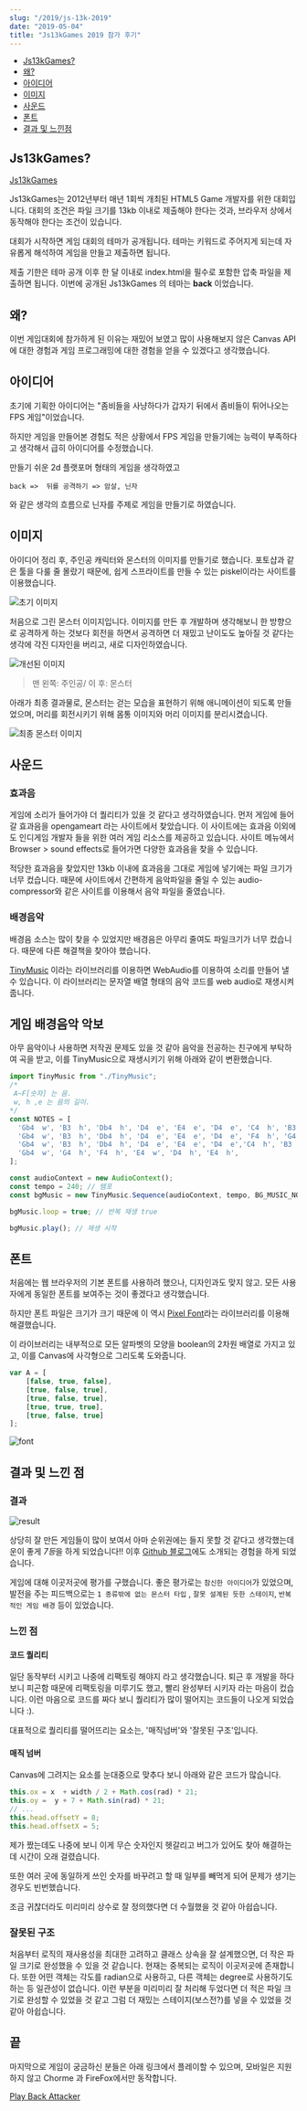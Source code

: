 ```yaml
---
slug: "/2019/js-13k-2019"
date: "2019-05-04"
title: "Js13kGames 2019 참가 후기"
---
```


* [Js13kGames?](#Js13kGames)
* [왜?](#왜)
* [아이디어](#아이디어)
* [이미지](#이미지)
* [사운드](#사운드)
* [폰트](#폰트)
* [결과 및 느낀점](#결과-및-느낀-점)

## Js13kGames? 
 
[Js13kGames](http://js13kgames.com/)

Js13kGames는 2012년부터 매년 1회씩 개최된 HTML5 Game 개발자를 위한 대회입니다.
대회의 조건은 파일 크기를 13kb 이내로 제출해야 한다는 것과, 브라우저 상에서 동작해야 한다는 조건이 있습니다.

대회가 시작하면 게임 대회의 테마가 공개됩니다.
테마는 키워드로 주어지게 되는데 자유롭게 해석하여 게임을 만들고 제출하면 됩니다.

제출 기한은 테마 공개 이후 한 달 이내로 index.html을 필수로 포함한 압축 파일을 제출하면 됩니다. 이번에 공개된 Js13kGames 의 테마는 **back** 이었습니다.

## 왜?

이번 게임대회에 참가하게 된 이유는 재밌어 보였고 많이 사용해보지 않은 Canvas API에 대한 경험과 게임 프로그래밍에 대한 경험을 얻을 수 있겠다고 생각했습니다.

## 아이디어

초기에 기획한 아이디어는 "좀비들을 사냥하다가 갑자기 뒤에서 좀비들이 튀어나오는 FPS 게임"이었습니다.

하지만 게임을 만들어본 경험도 적은 상황에서 FPS 게임을 만들기에는 능력이 부족하다고 생각해서 급히 아이디어를 수정했습니다.

만들기 쉬운 2d 플랫포머 형태의 게임을 생각하였고

```
back =>  뒤를 공격하기 => 암살, 닌자
```

와 같은 생각의 흐름으로 닌자를 주제로 게임을 만들기로 하였습니다.

## 이미지

아이디어 정리 후, 주인공 캐릭터와 몬스터의 이미지를 만들기로 했습니다. 포토샵과 같은 툴을 다룰 줄 몰랐기 때문에, 쉽게 스프라이트를 만들 수 있는 piskel이라는 사이트를 이용했습니다.

![초기 이미지](./assets/js13k2019/enemy-before.png)

처음으로 그린 몬스터 이미지입니다. 이미지를 만든 후 개발하며 생각해보니 한 방향으로 공격하게 하는 것보다 회전을 하면서 공격하면 더 재밌고 난이도도 높아질 것 같다는 생각에 각진 디자인을 버리고, 새로 디자인하였습니다.


![개선된 이미지](./assets/js13k2019/character-after.png)

> 맨 왼쪽: 주인공/ 이 후: 몬스터

아래가 최종 결과물로, 몬스터는 걷는 모습을 표현하기 위해 애니메이션이 되도록 만들었으며, 머리를 회전시키기 위해 몸통 이미지와 머리 이미지를 분리시켰습니다.


![최종 몬스터 이미지](./assets/js13k2019/enemy-after.png)

## 사운드

### 효과음

게임에 소리가 들어가야 더 퀄리티가 있을 것 같다고 생각하였습니다. 먼저 게임에 들어갈 효과음을 opengameart 라는 사이트에서 찾았습니다. 이 사이트에는 효과음 이외에도 인디게임 개발자 들을 위한 여러 게임 리소스를 제공하고 있습니다. 사이트 메뉴에서 Browser > sound effects로 들어가면 다양한 효과음을 찾을 수 있습니다.

적당한 효과음을 찾았지만 13kb 이내에 효과음을 그대로 게임에 넣기에는 파일 크기가 너무 컸습니다. 때문에 사이트에서 간편하게 음악파일을  줄일 수 있는 audio-compressor와 같은 사이트를 이용해서 음악 파일을 줄였습니다.

### 배경음악

배경음 소스는 많이 찾을 수 있었지만 배경음은 아무리 줄여도 파일크기가 너무 컸습니다. 때문에 다른 해결책을 찾아야 했습니다.

[TinyMusic](https://github.com/kevincennis/TinyMusic) 이라는 라이브러리를 이용하면 WebAudio를 이용하여 소리를 만들어 낼 수 있습니다. 이 라이브러리는 문자열 배열 형태의 음악 코드를 web audio로 재생시켜 줍니다.

## 게임 배경음악 악보

아무 음악이나 사용하면 저작권 문제도 있을 것 같아 음악을 전공하는 친구에게 부탁하여 곡을 받고, 이를 TinyMusic으로 재생시키기 위해 아래와 같이 변환했습니다.

```js
import TinyMusic from "./TinyMusic";
/*
 A~F[숫자] 는 음.
 w, h ,e 는 음의 길이.
*/
const NOTES = [
  'Gb4  w', 'B3  h', 'Db4  h', 'D4  e', 'E4  e', 'D4  e', 'C4  h', 'B3  h',
  'Gb4  w', 'B3  h', 'Db4  h', 'D4  e', 'E4  e', 'D4  e', 'F4  h', 'G4  h',
  'Gb4  w', 'B3  h', 'Db4  h', 'D4  e', 'E4  e', 'D4  e','C4  h', 'B3  h',
  'Gb4  w', 'G4  h', 'F4  h', 'E4  w', 'D4  h', 'E4  h',
];

const audioContext = new AudioContext();
const tempo = 240; // 템포
const bgMusic = new TinyMusic.Sequence(audioContext, tempo, BG_MUSIC_NOTES);

bgMusic.loop = true; // 반복 재생 true

bgMusic.play(); // 재생 시작

```

## 폰트

처음에는 웹 브라우저의 기본 폰트를 사용하려 했으나, 디자인과도 맞지 않고. 모든 사용자에게 동일한 폰트를 보여주는 것이 좋겠다고 생각했습니다.

하지만 폰트 파일은 크기가 크기 때문에 이 역시 [Pixel Font](https://github.com/PaulBGD/PixelFont)라는 라이브러리를 이용해 해결했습니다.

이 라이브러리는 내부적으로 모든 알파벳의 모양을 boolean의 2차원 배열로 가지고 있고, 이를 Canvas에 사각형으로 그리도록 도와줍니다.

```js
var A = [
    [false, true, false],
    [true, false, true],
    [true, false, true],
    [true, true, true],
    [true, false, true]
];
```

![font](./assets/js13k2019/font.png) 

## 결과 및 느낀 점

### 결과

![result](./assets/js13k2019/result.png)

상당히 잘 만든 게임들이 많이 보여서 아마 순위권에는 들지 못할 것 같다고 생각했는데 운이 좋게 *7등*을 하게 되었습니다!! 이후 [Github 블로그](https://github.blog/2019-10-08-js13k-2019-highlights/#7th-back-attacker)에도 소개되는 경험을 하게 되었습니다.

게임에 대해 이곳저곳에 평가를 구했습니다. 좋은 평가로는 `참신한 아이디어`가 있었으며, 발전을 주는 피드백으로는 `1 종류밖에 없는 몬스터 타입` , `잘못 설계된 듯한 스테이지`, `반복적인 게임 배경` 등이 있었습니다.

### 느낀 점

#### 코드 퀄리티

일단 동작부터 시키고 나중에 리팩토링 해야지 라고 생각했습니다. 퇴근 후 개발을 하다 보니 피곤함 때문에 리팩토링을 미루기도 했고, 빨리 완성부터 시키자 라는 마음이 컸습니다. 이런 마음으로 코드를 짜다 보니 퀄리티가 많이 떨어지는 코드들이 나오게 되었습니다 :).

대표적으로 퀄리티를 떨어뜨리는 요소는, '매직넘버'와 '잘못된 구조'입니다.

#### 매직 넘버

Canvas에 그려지는 요소를 눈대중으로 맞추다 보니 아래와 같은 코드가 많습니다.

```js
this.ox = x  + width / 2 + Math.cos(rad) * 21;
this.oy =  y + 7 + Math.sin(rad) * 21;
// ...
this.head.offsetY = 8;
this.head.offsetX = 5;
```

제가 짰는데도 나중에 보니 이게 무슨 숫자인지 헷갈리고 버그가 있어도 찾아 해결하는데 시간이 오래 걸렸습니다.

또한 여러 곳에 동일하게 쓰인 숫자를 바꾸려고 할 때 일부를 빼먹게 되어 문제가 생기는 경우도 빈번했습니다.

조금 귀찮더라도 미리미리 상수로 잘 정의했다면 더 수월했을 것 같아 아쉽습니다. 

### 잘못된 구조

처음부터 로직의 재사용성을 최대한 고려하고 클래스 상속을 잘 설계했으면, 더 작은 파일 크기로 완성했을 수 있을 것 같습니다.
현재는 중복되는 로직이 이곳저곳에 존재합니다. 또한 어떤 객체는 각도를 radian으로 사용하고, 다른 객체는 degree로 사용하기도 하는 등 일관성이 없습니다.
이런 부분을 미리미리 잘 처리해 두었다면 더 적은 파일 크기로 완성할 수 있었을 것 같고  그럼 더 재밌는 스테이지(보스전?)를 넣을 수 있었을 것 같아 아쉽습니다.


## 끝

마지막으로 게임이 궁금하신 분들은 아래 링크에서 플레이할 수 있으며, 모바일은 지원하지 않고 Chorme 과 FireFox에서만 동작합니다.

[Play Back Attacker](https://js13kgames.com/entries/back-attacker)
